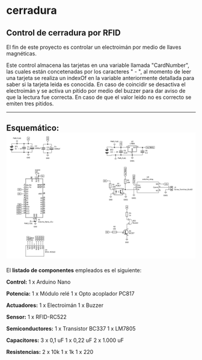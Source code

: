 # cerradura
Control de cerradura por RFID
-----------------------------------------------------------------------------------------
El fin de este proyecto es controlar un electroimán por medio de llaves magnéticas.

Este control almacena las tarjetas en una variable llamada "CardNumber", las cuales están concetenadas por los caracteres " - ", al momento de leer una tarjeta se realiza un indexOf en la variable anteriormente detallada para saber si la tarjeta leida es conocida. En caso de coincidir se desactiva el electroimán y se activa un pitido por medio del buzzer para dar aviso de que la lectura fue correcta. En caso de que el valor leido no es correcto se emiten tres pitidos.

-----------------------------------------------------------------------------------------
**Esquemático:**
![Esquemático](https://github.com/Alcario/cerradura/blob/main/Esquematico.png)
-----------------------------------------------------------------------------------------
El **listado de componentes** empleados es el siguiente:

**Control:**
  1 x Arduino Nano

**Potencia:**
  1 x Módulo relé
  1 x Opto acoplador PC817

**Actuadores:**
  1 x Electroimán
  1 x Buzzer

**Sensor:**
  1 x RFID-RC522

**Semiconductores:**
  1 x Transistor BC337
  1 x LM7805

**Capacitores:**
  3 x 0,1 uF
  1 x 0,22 uF
  2 x 1.000 uF

**Resistencias:**
  2 x 10k
  1 x 1k
  1 x 220

